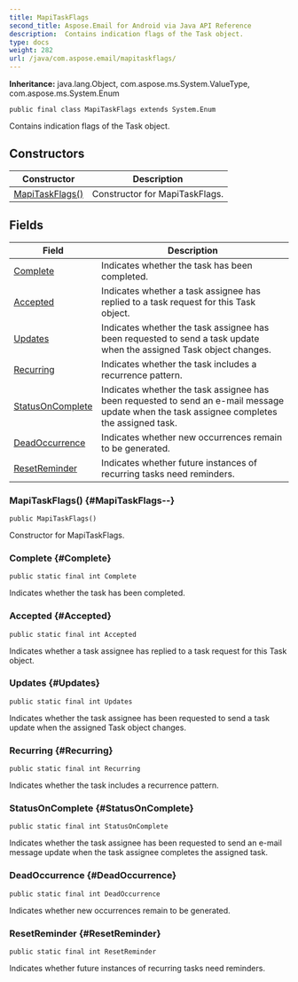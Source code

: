 ```yaml
---
title: MapiTaskFlags
second_title: Aspose.Email for Android via Java API Reference
description:  Contains indication flags of the Task object.
type: docs
weight: 282
url: /java/com.aspose.email/mapitaskflags/
---
```

**Inheritance:**
java.lang.Object, com.aspose.ms.System.ValueType, com.aspose.ms.System.Enum
```
public final class MapiTaskFlags extends System.Enum
```

Contains indication flags of the Task object.
## Constructors

| Constructor | Description |
| --- | --- |
| [MapiTaskFlags()](#MapiTaskFlags--) | Constructor for MapiTaskFlags. |
## Fields

| Field | Description |
| --- | --- |
| [Complete](#Complete) | Indicates whether the task has been completed. |
| [Accepted](#Accepted) | Indicates whether a task assignee has replied to a task request for this Task object. |
| [Updates](#Updates) | Indicates whether the task assignee has been requested to send a task update when the assigned Task object changes. |
| [Recurring](#Recurring) | Indicates whether the task includes a recurrence pattern. |
| [StatusOnComplete](#StatusOnComplete) | Indicates whether the task assignee has been requested to send an e-mail message update when the task assignee completes the assigned task. |
| [DeadOccurrence](#DeadOccurrence) | Indicates whether new occurrences remain to be generated. |
| [ResetReminder](#ResetReminder) | Indicates whether future instances of recurring tasks need reminders. |
### MapiTaskFlags() {#MapiTaskFlags--}
```
public MapiTaskFlags()
```


Constructor for MapiTaskFlags.

### Complete {#Complete}
```
public static final int Complete
```


Indicates whether the task has been completed.

### Accepted {#Accepted}
```
public static final int Accepted
```


Indicates whether a task assignee has replied to a task request for this Task object.

### Updates {#Updates}
```
public static final int Updates
```


Indicates whether the task assignee has been requested to send a task update when the assigned Task object changes.

### Recurring {#Recurring}
```
public static final int Recurring
```


Indicates whether the task includes a recurrence pattern.

### StatusOnComplete {#StatusOnComplete}
```
public static final int StatusOnComplete
```


Indicates whether the task assignee has been requested to send an e-mail message update when the task assignee completes the assigned task.

### DeadOccurrence {#DeadOccurrence}
```
public static final int DeadOccurrence
```


Indicates whether new occurrences remain to be generated.

### ResetReminder {#ResetReminder}
```
public static final int ResetReminder
```


Indicates whether future instances of recurring tasks need reminders.

